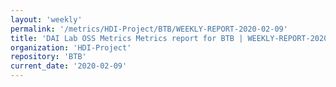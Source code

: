```yaml
---
layout: 'weekly'
permalink: '/metrics/HDI-Project/BTB/WEEKLY-REPORT-2020-02-09'
title: 'DAI Lab OSS Metrics Metrics report for BTB | WEEKLY-REPORT-2020-02-09'
organization: 'HDI-Project'
repository: 'BTB'
current_date: '2020-02-09'
---
```

